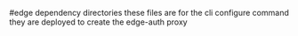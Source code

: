 #edge dependency directories
these files are for the cli configure command
they are deployed to create the edge-auth proxy